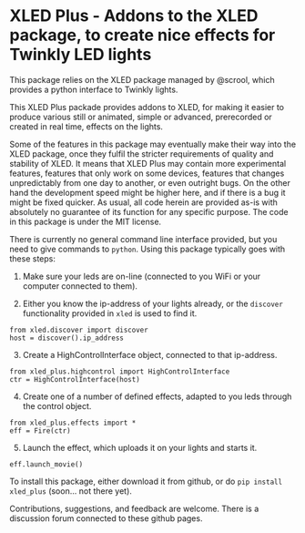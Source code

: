 # XLED Plus - Addons to the XLED package, to create nice effects for Twinkly LED lights

This package relies on the XLED package managed by @scrool, which
provides a python interface to Twinkly lights.

This XLED Plus packade provides addons to XLED, for making it easier
to produce various still or animated, simple or advanced, prerecorded
or created in real time, effects on the lights. 

Some of the features in this package may eventually make their way
into the XLED package, once they fulfil the stricter requirements of
quality and stability of XLED. It means that XLED Plus may contain
more experimental features, features that only work on some devices,
features that changes unpredictably from one day to another, or even
outright bugs. On the other hand the development speed might be higher
here, and if there is a bug it might be fixed quicker. As usual, all
code herein are provided as-is with absolutely no guarantee of its
function for any specific purpose. The code in this package is under
the MIT license.

There is currently no general command line interface provided, but you
need to give commands to `python`. Using this package typically goes
with these steps: 

1. Make sure your leds are on-line (connected to you WiFi or your computer connected to them).

2. Either you know the ip-address of your lights already, or the `discover` functionality provided in `xled` is used to find it.
```
from xled.discover import discover
host = discover().ip_address
```

3. Create a HighControlInterface object, connected to that ip-address.
```
from xled_plus.highcontrol import HighControlInterface
ctr = HighControlInterface(host)
```

4. Create one of a number of defined effects, adapted to you leds through the control object. 
```
from xled_plus.effects import *
eff = Fire(ctr)
```

5. Launch the effect, which uploads it on your lights and starts it.
```
eff.launch_movie()
```

To install this package, either download it from github, or do `pip install
xled_plus` (soon... not there yet).

Contributions, suggestions, and feedback are welcome. There is a
discussion forum connected to these github pages.

